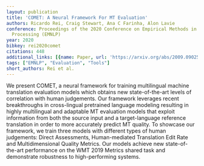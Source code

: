 ```yaml
---
layout: publication
title: 'COMET: A Neural Framework For MT Evaluation'
authors: Ricardo Rei, Craig Stewart, Ana C Farinha, Alon Lavie
conference: Proceedings of the 2020 Conference on Empirical Methods in Natural Language
  Processing (EMNLP)
year: 2020
bibkey: rei2020comet
citations: 448
additional_links: [{name: Paper, url: 'https://arxiv.org/abs/2009.09025'}]
tags: ["EMNLP", "Evaluation", "Tools"]
short_authors: Rei et al.
---
```

We present COMET, a neural framework for training multilingual machine
translation evaluation models which obtains new state-of-the-art levels of
correlation with human judgements. Our framework leverages recent breakthroughs
in cross-lingual pretrained language modeling resulting in highly multilingual
and adaptable MT evaluation models that exploit information from both the
source input and a target-language reference translation in order to more
accurately predict MT quality. To showcase our framework, we train three models
with different types of human judgements: Direct Assessments, Human-mediated
Translation Edit Rate and Multidimensional Quality Metrics. Our models achieve
new state-of-the-art performance on the WMT 2019 Metrics shared task and
demonstrate robustness to high-performing systems.